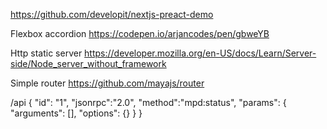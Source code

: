 https://github.com/developit/nextjs-preact-demo

Flexbox accordion
https://codepen.io/arjancodes/pen/gbweYB

Http static server
https://developer.mozilla.org/en-US/docs/Learn/Server-side/Node_server_without_framework

Simple router
https://github.com/mayajs/router


/api
{
  "id": "1",
  "jsonrpc":"2.0",
  "method":"mpd:status",
  "params": {
    "arguments": [],
    "options": {}
  }
}
